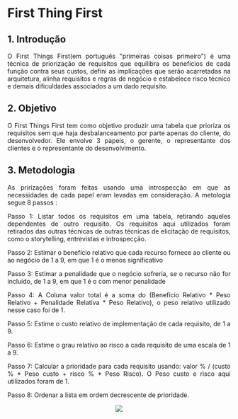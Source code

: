 # First Thing First

## 1. Introdução
<p align="justify">O First Things First(em português "primeiras coisas primeiro") é uma técnica de priorização de requisitos que equilibra os benefícios de cada função contra seus custos, defini as implicações que serão acarretadas na arquitetura, alinha requisitos e regras de negócio e estabelece risco técnico e demais dificuldades associados a um dado requisito.</p>

## 2. Objetivo
<p align="justify">O First Things First tem como objetivo produzir uma tabela que prioriza os requisitos sem que haja desbalanceamento por parte apenas do cliente, do desenvolvedor. Ele envolve 3 papeis, o gerente, o representante dos clientes e o representante do desenvolvimento.</p>

## 3. Metodologia
<p align="justify">As pririzações foram feitas usando uma introspecção em que as necessidades de cada papel eram levadas em consideração. A metologia segue 8 passos :</p>

<p align="justify">Passo 1: Listar todos os requisitos em uma tabela, retirando aqueles dependentes de outro requisito. Os requisitos aqui utilizados foram retirados das outras técnicas de outras técnicas de elicitação de requisitos, como o storytelling, entrevistas e introspecção.</p>
<p align="justify">Passo 2: Estimar o benefício relativo que cada recurso fornece ao cliente ou ao negócio de 1 a 9, em que 1 é o menos significativo</p>
<p align="justify">Passo 3: Estimar a penalidade que o negócio sofreria, se o recurso não for incluído, de 1 a 9, em que 1 é o com menor penalidade</p>
<p align="justify">Passo 4: A Coluna valor total é a soma do (Benefício Relativo * Peso Relativo + Penalidade Relativa * Peso Relativo), o peso relativo utilizado nesse caso foi de 1.</p>
<p align="justify">Passo 5: Estime o custo relativo de implementação de cada requisito, de 1 a 9.</p>
<p align="justify">Passo 6: Estime o grau relativo ao risco a cada requisito de uma escala de 1 a 9.</p>
<p align="justify">Passo 7: Calcular a prioridade para cada requisito usando: valor % / (custo % * Peso custo + risco % * Peso Risco). O Peso custo e risco aqui utilizados foram de 1.</p>
<p align="justify">Passo 8: Ordenar a lista em ordem decrescente de prioridade.</p>


<p align="center">
  <img src="docs/imgs/firtsthingfirst.png">
</p>